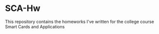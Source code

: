 # SCA-Hw

This repository contains the homeworks I've written for the college course Smart Cards and Applications

